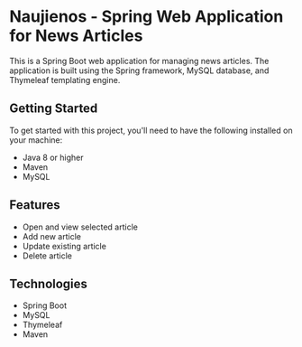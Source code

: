 # Naujienos - Spring Web Application for News Articles

This is a Spring Boot web application for managing news articles. The application is built using the Spring framework, MySQL database, and Thymeleaf templating engine.

## Getting Started

To get started with this project, you'll need to have the following installed on your machine:

- Java 8 or higher
- Maven
- MySQL

## Features

- Open and view selected article
- Add new article
- Update existing article
- Delete article

## Technologies

- Spring Boot
- MySQL
- Thymeleaf
- Maven
